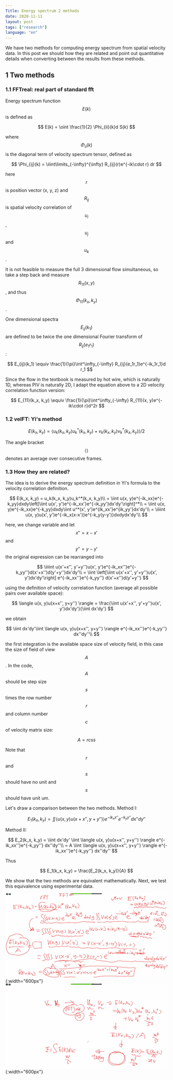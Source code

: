 ```yaml
---
Title: Energy spectrum 2 methods
date: 2020-11-11
layout: post
tags: ["research"]
language: "en"
---
```


We have two methods for computing energy spectrum from spatial velocity data. In this post we should how they are related and point out quantitative details when converting between the results from these methods.

## 1 Two methods

### 1.1 FFTreal: real part of standard fft

Energy spectrum function $$E(k)$$ is defined as

$$
E(k) = \oint \frac{1}{2} \Phi_{ii}(k)d S(k)
$$

where $$\Phi_{ii}(k)$$ is the diagonal term of velocity spectrum tensor, defined as

$$
\Phi_{ij}(k) = \iiint\limits_{-\infty}^{\infty} R_{ij}(r)e^{-ik\cdot r} dr
$$

here $$r$$ is position vector (x, y, z) and $$R_{ij}$$ is spatial velocity correlation of $$u_i$$, $$u_j$$ and $$u_k$$.

It is not feasible to measure the full 3 dimensional flow simultaneous, so take a step back and measure $$R_{11}(x, y)$$, and thus $$\Phi_{11}(k_x, k_y)$$.

One dimensional spectra $$E_{ij}(k_1)$$ are defined to be twice the one dimensional Fourier transform of $$R_{ij}(e_1r_1)$$:

$$
E_{ij}(k_1) \equiv \frac{1}{\pi}\int^\infty_{-\infty} R_{ij}(e_1r_1)e^{-ik_1r_1}d r_1
$$

Since the flow in the textbook is measured by hot wire, which is naturally 1D, whereas PIV is naturally 2D, I adapt the equation above to a 2D velocity correlation function version:

$$
E_{11}(k_x, k_y) \equiv \frac{1}{\pi}\int^\infty_{-\infty} R_{11}(x, y)e^{-ik\cdot r}d^2r
$$

### 1.2 velFT: Yi's method

$$
E(k_x, k_y) = \langle u_k(k_x, k_y)u^*_k(k_x, k_y)+v_k(k_x, k_y)v_k^*(k_x, k_y)\rangle/2
$$

The angle bracket $$\langle\rangle$$ denotes an average over consecutive frames.

### 1.3 How they are related?

The idea is to derive the energy spectrum definition in Yi's formula to the velocity correlation definition.

$$
E(k_x, k_y) = u_k(k_x, k_y)u_k^*(k_x, k_y)\\
= \iint u(x, y)e^{-ik_xx}e^{-k_yy}dxdy\left[\iint u(x', y')e^{-ik_xx'}e^{-ik_yy'}dx'dy'\right]^*\\
= \iint u(x, y)e^{-ik_xx}e^{-k_yy}dxdy\iint u^*(x', y')e^{ik_xx'}e^{ik_yy'}dx'dy'\\
= \iiiint u(x, y)u(x', y')e^{-ik_x(x-x')}e^{-k_y(y-y')}dxdydx'dy'\\
$$

here, we change variable and let $$x'' = x - x'$$ and $$y'' = y - y'$$ the original expression can be rearranged into

$$
\iiiint u(x'+x'', y'+y'')u(x', y')e^{-ik_xx''}e^{-k_yy''}d(x'+x'')d(y'+y'')dx'dy'\\
= \iint \left[\iint u(x'+x'', y'+y'')u(x', y')dx'dy'\right] e^{-ik_xx''}e^{-k_yy''} d(x'+x'')d(y'+y'')
$$

using the definition of velocity correlation function (average all possible pairs over available space):

$$
\langle u(x, y)u(x+x'', y+y'') \rangle = \frac{\iint u(x'+x'', y'+y'')u(x', y')dx'dy'}{\iint dx'dy'}
$$

we obtain

$$
\iint dx'dy'\iint \langle u(x, y)u(x+x'', y+y'') \rangle e^{-ik_xx''}e^{-k_yy''} dx''dy''\\
$$

the first integration is the available space size of velocity field, in this case the size of field of view $$A$$. In the code, $$A$$ should be step size $$s$$ times the row number $$r$$ and column number $$c$$ of velocity matrix size:

$$
A = rcss
$$

Note that $$r$$ and $$s$$ should have no unit and $$s$$ should have unit um. 

Let's draw a comparison between the two methods. Method I:

$$
E_1(k_x, k_y) = \iint \langle u(x, y)u(x+x'', y+y'') \rangle e^{-ik_xx''}e^{-k_yy''} dx''dy''
$$

Method II:

$$
E_2(k_x, k_y) = \iint dx'dy' \iint \langle u(x, y)u(x+x'', y+y'') \rangle e^{-ik_xx''}e^{-k_yy''} dx''dy''\\
= A  \iint \langle u(x, y)u(x+x'', y+y'') \rangle e^{-ik_xx''}e^{-k_yy''} dx''dy''
$$

Thus

$$
E_1(k_x, k_y) = \frac{E_2(k_x, k_y)}{A}
$$

We show that the two methods are equivalent mathematically. Next, we test this equivalence using experimental data.

![xiang1](/assets/images/2020/12/energy_spectrum_derivation_1.jpg){:width="600px"}
![xiang2](/assets/images/2020/12/energy_spectrum_derivation_2.jpg){:width="600px"}